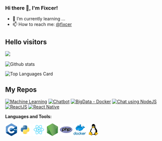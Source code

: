 ### Hi there 👋, I'm Fixcer!

- 🌱 I’m currently learning ...
- 📫 How to reach me: <a href="https://facebook.com/fixcer">@fixcer</a> 

## Hello visitors

![](https://komarev.com/ghpvc/?username=fixcer)


![Github stats](https://github-readme-stats.vercel.app/api?username=fixcer&theme=buefy&show_icons=true&count_private=true)

![Top Languages Card](https://github-readme-stats.vercel.app/api/top-langs/?username=fixcer&layout=compact)

## My Repos

[![Machine Learning](https://github-readme-stats.vercel.app/api/pin/?username=fixcer&repo=ml&show_owner=true)](https://github.com/fixcer/ml)
[![Chatbot](https://github-readme-stats.vercel.app/api/pin/?username=fixcer&repo=weatherbot&show_owner=true)](https://github.com/fixcer/weatherbot)
[![BigData - Docker](https://github-readme-stats.vercel.app/api/pin/?username=fixcer&repo=bigdata&show_owner=true)](https://github.com/fixcer/bigdata)
[![Chat using NodeJS](https://github-readme-stats.vercel.app/api/pin/?username=fixcer&repo=chat&show_owner=true)](https://github.com/fixcer/chat)
[![ReactJS](https://github-readme-stats.vercel.app/api/pin/?username=fixcer&repo=learn-reactjs&show_owner=true)](https://github.com/fixcer/learn-reactjs)
[![React Native](https://github-readme-stats.vercel.app/api/pin/?username=fixcer&repo=tracks_react_native&show_owner=true)](https://github.com/fixcer/tracks_react_native)

**Languages and Tools:**  

<code><img height="40" src="https://raw.githubusercontent.com/github/explore/master/topics/cpp/cpp.png"></code>
<code><img height="40" src="https://raw.githubusercontent.com/github/explore/master/topics/python/python.png"></code>
<code><img height="40" src="https://raw.githubusercontent.com/github/explore/master/topics/react/react.png"></code>
<code><img height="40" src="https://raw.githubusercontent.com/github/explore/master/topics/nodejs/nodejs.png"></code>
<code><img height="40" src="https://raw.githubusercontent.com/github/explore/master/topics/php/php.png"></code>
<code><img height="40" src="https://raw.githubusercontent.com/github/explore/master/topics/docker/docker.png"></code>
<code><img height="40" src="https://raw.githubusercontent.com/github/explore/master/topics/linux/linux.png"></code>

